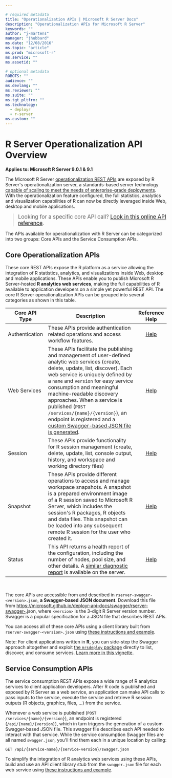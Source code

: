 ```yaml
---

# required metadata
title: "Operationalization APIs | Microsoft R Server Docs"
description: "Operationalization APIs for Microsoft R Server"
keywords: ""
author: "j-martens"
manager: "jhubbard"
ms.date: "12/08/2016"
ms.topic: "article"
ms.prod: "microsoft-r"
ms.service: ""
ms.assetid: ""

# optional metadata
ROBOTS: ""
audience: ""
ms.devlang: ""
ms.reviewer: ""
ms.suite: ""
ms.tgt_pltfrm: ""
ms.technology: 
  - deployr
  - r-server
ms.custom: ""
---
```


# R Server Operationalization API Overview

**Applies to:  Microsoft R Server 9.0.1 & 9.1**

The Microsoft R Server <a href="https://microsoft.github.io/deployr-api-docs/" target="_blank">operationalization REST APIs</a> are exposed by R Server's operationalization server, a standards-based server technology [capable of scaling to meet the needs of enterprise-grade deployments](configure-enterprise.md). With the operationalization feature configured, the full statistics, analytics and visualization capabilities of R can now be directly leveraged inside Web, desktop and mobile applications.

><big>Looking for a specific core API call? <a href="https://microsoft.github.io/deployr-api-docs/" target="_blank">Look in this online API reference</a>.</big>

The APIs available for operationalization with R Server can be categorized into two groups: Core APIs and the Service Consumption APIs.

<a name="core"></a>

## Core Operationalization APIs

These core REST APIs expose the R platform as a service allowing the integration of R statistics, analytics, and visualizations inside Web, desktop and mobile applications.  These APIs enable you to publish Microsoft R Server-hosted **R analytics web services**, making the full capabilities of R available to application developers on a simple yet powerful REST API. The core R Server operationalization APIs can be grouped into several categories as shown in this table. 

Core API Type|Description|Reference Help
---------|-----------|:-----:
Authentication|These APIs provide authentication related operations and access workflow features.|<a href="https://microsoft.github.io/deployr-api-docs/#authentication-apis" target="_blank">Help</a>
Web Services|These APIs facilitate the publishing and management of user-defined analytic web services (create, delete, update, list, discover). Each web service is uniquely defined by a `name` and `version` for easy service consumption and meaningful machine-readable discovery approaches. When a service is published (<code>POST /services/{name}/{version}</code>), an endpoint is registered and a [custom Swagger-based JSON file is generated](app-developer-get-started.md).|<a href="https://microsoft.github.io/deployr-api-docs/#services-management-apis" target="_blank">Help</a>
Session|These APIs provide functionality for R session management (create, delete, update, list, console output, history, and workspace and working directory files)|<a href="https://microsoft.github.io/deployr-api-docs/#session-apis" target="_blank">Help</a>
Snapshot|These APIs provide different operations to access and manage workspace snapshots. A snapshot is a prepared environment image of a R session saved to Microsoft R Server, which includes the session's R packages, R objects and data files. This snapshot can be loaded into any subsequent remote R session for the user who created it. |<a href="https://microsoft.github.io/deployr-api-docs/#snapshot-apis" target="_blank">Help</a>
Status|This API returns a health report of the configuration, including the number of nodes, pool size, and other details. A [similar diagnostic report](admin-diagnostics.md) is available on the server.|<a href="https://microsoft.github.io/deployr-api-docs/#status-apis" target="_blank">Help</a>

<br>

The core APIs are accessible from and described in  `rserver-swagger-<version>.json`, **a Swagger-based JSON document**. Download this file from https://microsoft.github.io/deployr-api-docs/swagger/rserver-swagger-<version>.json, where `<version>` is the 3-digit R Server version number. Swagger is a popular specification for a JSON file that describes REST APIs.  

You can access all of these core APIs using a client library built from `rserver-swagger-<version>.json` using [these instructions and example](app-developer-get-started.md).

Note: For client applications written in **R**, you can side-step the Swagger approach altogether and exploit [the `mrsdeploy` package](../mrsdeploy/mrsdeploy.md) directly to list, discover, and consume services. [Learn more in this vignette](../operationalize/data-scientist-manage-services.md).

## Service Consumption APIs

The service consumption REST APIs expose a wide range of R analytics services to client application developers.   After R code is published and exposed by R Server as a web service, an application can make API calls to pass inputs to the service, execute the service and retrieve R session outputs (R objects, graphics, files, ...) from the service.  

Whenever a web service is published (<code>POST /services/{name}/{version}</code>), an endpoint is registered (<code>/api/{name}/{version}</code>), which in turn triggers the generation of a custom Swagger-based JSON file. This swagger file describes each API needed to interact with that service. While the service consumption Swagger files are all named `swagger.json`, you'll find them each in a unique location by calling:
```
GET /api/{service-name}/{service-version}/swagger.json
``` 

To simplify the integration of R analytics web services using these APIs, build and use an API client library stub from the `swagger.json` file for each web service using [these instructions and example](app-developer-get-started.md).
